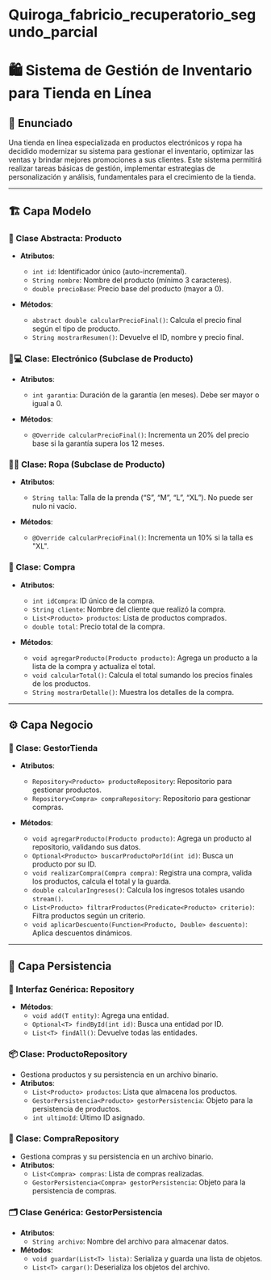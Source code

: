 # Quiroga_fabricio_recuperatorio_segundo_parcial
# 🛍️ Sistema de Gestión de Inventario para Tienda en Línea

## **📜 Enunciado**

Una tienda en línea especializada en productos electrónicos y ropa ha decidido modernizar su sistema para gestionar el inventario, optimizar las ventas y brindar mejores promociones a sus clientes. Este sistema permitirá realizar tareas básicas de gestión, implementar estrategias de personalización y análisis, fundamentales para el crecimiento de la tienda.

---

## **🏗️ Capa Modelo**

### **🛒 Clase Abstracta: Producto**
- **Atributos**:
  - `int id`: Identificador único (auto-incremental).
  - `String nombre`: Nombre del producto (mínimo 3 caracteres).
  - `double precioBase`: Precio base del producto (mayor a 0).

- **Métodos**:
  - `abstract double calcularPrecioFinal()`: Calcula el precio final según el tipo de producto.
  - `String mostrarResumen()`: Devuelve el ID, nombre y precio final.

### **🔌💻 Clase: Electrónico (Subclase de Producto)**
- **Atributos**:
  - `int garantia`: Duración de la garantía (en meses). Debe ser mayor o igual a 0.

- **Métodos**:
  - `@Override calcularPrecioFinal()`: Incrementa un 20% del precio base si la garantía supera los 12 meses.

### **👗👔 Clase: Ropa (Subclase de Producto)**
- **Atributos**:
  - `String talla`: Talla de la prenda (“S”, “M”, “L”, “XL”). No puede ser nulo ni vacío.

- **Métodos**:
  - `@Override calcularPrecioFinal()`: Incrementa un 10% si la talla es "XL".

### **🧾 Clase: Compra**
- **Atributos**:
  - `int idCompra`: ID único de la compra.
  - `String cliente`: Nombre del cliente que realizó la compra.
  - `List<Producto> productos`: Lista de productos comprados.
  - `double total`: Precio total de la compra.

- **Métodos**:
  - `void agregarProducto(Producto producto)`: Agrega un producto a la lista de la compra y actualiza el total.
  - `void calcularTotal()`: Calcula el total sumando los precios finales de los productos.
  - `String mostrarDetalle()`: Muestra los detalles de la compra.

---

## **⚙️ Capa Negocio**

### **🏬 Clase: GestorTienda**
- **Atributos**:
  - `Repository<Producto> productoRepository`: Repositorio para gestionar productos.
  - `Repository<Compra> compraRepository`: Repositorio para gestionar compras.

- **Métodos**:
  - `void agregarProducto(Producto producto)`: Agrega un producto al repositorio, validando sus datos.
  - `Optional<Producto> buscarProductoPorId(int id)`: Busca un producto por su ID.
  - `void realizarCompra(Compra compra)`: Registra una compra, valida los productos, calcula el total y la guarda.
  - `double calcularIngresos()`: Calcula los ingresos totales usando `stream()`.
  - `List<Producto> filtrarProductos(Predicate<Producto> criterio)`: Filtra productos según un criterio.
  - `void aplicarDescuento(Function<Producto, Double> descuento)`: Aplica descuentos dinámicos.

---

## **💾 Capa Persistencia**

### **📂 Interfaz Genérica: Repository<T>**
- **Métodos**:
  - `void add(T entity)`: Agrega una entidad.
  - `Optional<T> findById(int id)`: Busca una entidad por ID.
  - `List<T> findAll()`: Devuelve todas las entidades.

### **📦 Clase: ProductoRepository**
- Gestiona productos y su persistencia en un archivo binario.
- **Atributos**:
  - `List<Producto> productos`: Lista que almacena los productos.
  - `GestorPersistencia<Producto> gestorPersistencia`: Objeto para la persistencia de productos.
  - `int ultimoId`: Último ID asignado.

### **🛒 Clase: CompraRepository**
- Gestiona compras y su persistencia en un archivo binario.
- **Atributos**:
  - `List<Compra> compras`: Lista de compras realizadas.
  - `GestorPersistencia<Compra> gestorPersistencia`: Objeto para la persistencia de compras.

### **🗂️ Clase Genérica: GestorPersistencia<T extends Serializable>**
- **Atributos**:
  - `String archivo`: Nombre del archivo para almacenar datos.
- **Métodos**:
  - `void guardar(List<T> lista)`: Serializa y guarda una lista de objetos.
  - `List<T> cargar()`: Deserializa los objetos del archivo.
